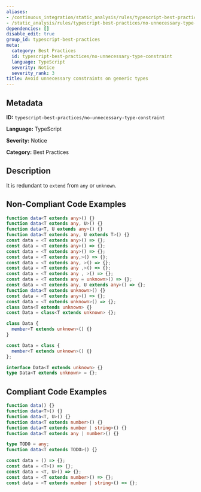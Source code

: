 ```yaml
---
aliases:
- /continuous_integration/static_analysis/rules/typescript-best-practices/no-unnecessary-type-constraint
- /static_analysis/rules/typescript-best-practices/no-unnecessary-type-constraint
dependencies: []
disable_edit: true
group_id: typescript-best-practices
meta:
  category: Best Practices
  id: typescript-best-practices/no-unnecessary-type-constraint
  language: TypeScript
  severity: Notice
  severity_rank: 3
title: Avoid unnecessary constraints on generic types
---
```

<!--  SOURCED FROM https://github.com/DataDog/datadog-static-analyzer-rule-docs -->


## Metadata
**ID:** `typescript-best-practices/no-unnecessary-type-constraint`

**Language:** TypeScript

**Severity:** Notice

**Category:** Best Practices

## Description
It is redundant to `extend` from `any` or `unknown`.

## Non-Compliant Code Examples
```typescript
function data<T extends any>() {}
function data<T extends any, U>() {}
function data<T, U extends any>() {}
function data<T extends any, U extends T>() {}
const data = <T extends any>() => {};
const data = <T extends any>() => {};
const data = <T extends any>() => {};
const data = <T extends any,>() => {};
const data = <T extends any, >() => {};
const data = <T extends any ,>() => {};
const data = <T extends any , >() => {};
const data = <T extends any = unknown>() => {};
const data = <T extends any, U extends any>() => {};
function data<T extends unknown>() {}
const data = <T extends any>() => {};
const data = <T extends unknown>() => {};
class Data<T extends unknown> {}
const Data = class<T extends unknown> {};

class Data {
  member<T extends unknown>() {}
}

const Data = class {
  member<T extends unknown>() {}
};

interface Data<T extends unknown> {}
type Data<T extends unknown> = {};
```

## Compliant Code Examples
```typescript
function data() {}
function data<T>() {}
function data<T, U>() {}
function data<T extends number>() {}
function data<T extends number | string>() {}
function data<T extends any | number>() {}

type TODO = any;
function data<T extends TODO>() {}

const data = () => {};
const data = <T>() => {};
const data = <T, U>() => {};
const data = <T extends number>() => {};
const data = <T extends number | string>() => {};
```
